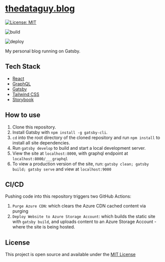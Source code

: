 # [thedataguy.blog](https://www.thedataguy.blog)

[![License: MIT](https://img.shields.io/badge/License-MIT-blue.svg)](https://opensource.org/licenses/MIT)

![build](https://github.com/mdrakiburrahman/gatsby-blog/workflows/Deploy%20Website%20to%20Azure%20Storage%20Account/badge.svg)

![deploy](https://github.com/mdrakiburrahman/gatsby-blog/workflows/Purge%20Azure%20CDN/badge.svg)

My personal blog running on Gatsby.

## Tech Stack

- [React](https://reactjs.org/)
- [GraphQL](https://graphql.org/)
- [Gatsby](https://www.gatsbyjs.org/)
- [Tailwind CSS](https://tailwindcss.com/)
- [Storybook](https://storybook.js.org/)

## How to use

1. Clone this repository.
2. Install Gatsby with `npm install -g gatsby-cli`.
3. `cd` into the root directory of the cloned repository and run `npm install` to install all site dependencies.
4. Run `gatsby develop` to build and start a local development server.
5. View the site at `localhost:8000`, with graphql endpoint at `localhost:8000/___graphql`
6. To view a production version of the site, run: `gatsby clean; gatsby build; gatsby serve` and view at `localhost:9000`



## CI/CD

Pushing code into this repository triggers two GitHub Actions:

1. `Purge Azure CDN`: which clears the Azure CDN cached content via purging
2. `Deploy Website to Azure Storage Account`: which builds the static site with `gatsby build`, and uploads content to an Azure Storage Account - where the site is being hosted.

## License

This project is open source and available under the [MIT License](LICENSE)
